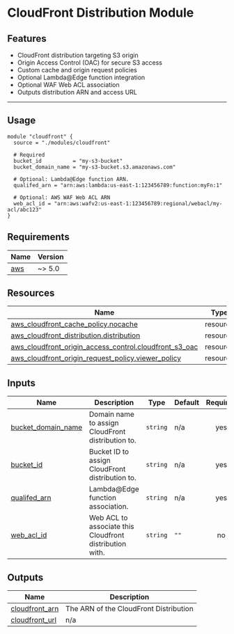 # CloudFront Distribution Module

## Features

- CloudFront distribution targeting S3 origin
- Origin Access Control (OAC) for secure S3 access
- Custom cache and origin request policies
- Optional Lambda@Edge function integration
- Optional WAF Web ACL association
- Outputs distribution ARN and access URL

---

## Usage

```hcl
module "cloudfront" {
  source = "./modules/cloudfront"

  # Required
  bucket_id          = "my-s3-bucket"
  bucket_domain_name = "my-s3-bucket.s3.amazonaws.com"

  # Optional: Lambda@Edge function ARN.
  qualifed_arn = "arn:aws:lambda:us-east-1:123456789:function:myFn:1"

  # Optional: AWS WAF Web ACL ARN
  web_acl_id = "arn:aws:wafv2:us-east-1:123456789:regional/webacl/my-acl/abc123"
}

```

<!-- BEGIN_TF_DOCS -->
## Requirements

| Name | Version |
|------|---------|
| <a name="requirement_aws"></a> [aws](#requirement\_aws) | ~> 5.0 |
## Resources

| Name | Type |
|------|------|
| [aws_cloudfront_cache_policy.nocache](https://registry.terraform.io/providers/hashicorp/aws/latest/docs/resources/cloudfront_cache_policy) | resource |
| [aws_cloudfront_distribution.distribution](https://registry.terraform.io/providers/hashicorp/aws/latest/docs/resources/cloudfront_distribution) | resource |
| [aws_cloudfront_origin_access_control.cloudfront_s3_oac](https://registry.terraform.io/providers/hashicorp/aws/latest/docs/resources/cloudfront_origin_access_control) | resource |
| [aws_cloudfront_origin_request_policy.viewer_policy](https://registry.terraform.io/providers/hashicorp/aws/latest/docs/resources/cloudfront_origin_request_policy) | resource |
## Inputs

| Name | Description | Type | Default | Required |
|------|-------------|------|---------|:--------:|
| <a name="input_bucket_domain_name"></a> [bucket\_domain\_name](#input\_bucket\_domain\_name) | Domain name to assign CloudFront distribution to. | `string` | n/a | yes |
| <a name="input_bucket_id"></a> [bucket\_id](#input\_bucket\_id) | Bucket ID to assign CloudFront distribution to. | `string` | n/a | yes |
| <a name="input_qualifed_arn"></a> [qualifed\_arn](#input\_qualifed\_arn) | Lambda@Edge function association. | `string` | n/a | yes |
| <a name="input_web_acl_id"></a> [web\_acl\_id](#input\_web\_acl\_id) | Web ACL to associate this Cloudfront distribution with. | `string` | `""` | no |
## Outputs

| Name | Description |
|------|-------------|
| <a name="output_cloudfront_arn"></a> [cloudfront\_arn](#output\_cloudfront\_arn) | The ARN of the CloudFront Distribution |
| <a name="output_cloudfront_url"></a> [cloudfront\_url](#output\_cloudfront\_url) | n/a |
<!-- END_TF_DOCS -->

